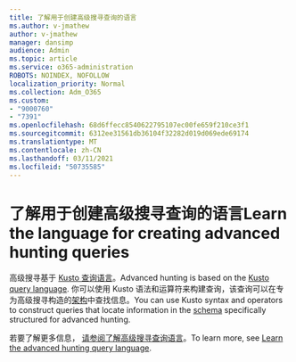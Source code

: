 ```yaml
---
title: 了解用于创建高级搜寻查询的语言
ms.author: v-jmathew
author: v-jmathew
manager: dansimp
audience: Admin
ms.topic: article
ms.service: o365-administration
ROBOTS: NOINDEX, NOFOLLOW
localization_priority: Normal
ms.collection: Adm_O365
ms.custom:
- "9000760"
- "7391"
ms.openlocfilehash: 68d6ffecc8540622795107ec00fe659f210ce3f1
ms.sourcegitcommit: 6312ee31561db36104f32282d019d069ede69174
ms.translationtype: MT
ms.contentlocale: zh-CN
ms.lasthandoff: 03/11/2021
ms.locfileid: "50735585"
---
```

# <a name="learn-the-language-for-creating-advanced-hunting-queries"></a><span data-ttu-id="c2adc-102">了解用于创建高级搜寻查询的语言</span><span class="sxs-lookup"><span data-stu-id="c2adc-102">Learn the language for creating advanced hunting queries</span></span>

<span data-ttu-id="c2adc-103">高级搜寻基于 [Kusto 查询语言](https://go.microsoft.com/fwlink/?linkid=2144620)。</span><span class="sxs-lookup"><span data-stu-id="c2adc-103">Advanced hunting is based on the [Kusto query language](https://go.microsoft.com/fwlink/?linkid=2144620).</span></span> <span data-ttu-id="c2adc-104">你可以使用 Kusto 语法和运算符来构建查询，该查询可以在专为高级搜寻构造的[架构](https://go.microsoft.com/fwlink/?linkid=2144621)中查找信息。</span><span class="sxs-lookup"><span data-stu-id="c2adc-104">You can use Kusto syntax and operators to construct queries that locate information in the [schema](https://go.microsoft.com/fwlink/?linkid=2144621) specifically structured for advanced hunting.</span></span>

<span data-ttu-id="c2adc-105">若要了解更多信息， [请参阅了解高级搜寻查询语言](https://go.microsoft.com/fwlink/?linkid=2144518)。</span><span class="sxs-lookup"><span data-stu-id="c2adc-105">To learn more, see [Learn the advanced hunting query language](https://go.microsoft.com/fwlink/?linkid=2144518).</span></span>
